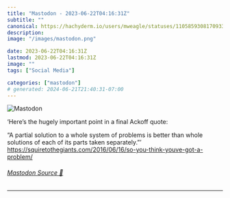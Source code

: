 ```yaml
---
title: "Mastodon - 2023-06-22T04:16:31Z"
subtitle: ""
canonical: https://hachyderm.io/users/mweagle/statuses/110585930817093378
description:
image: "/images/mastodon.png"

date: 2023-06-22T04:16:31Z
lastmod: 2023-06-22T04:16:31Z
image: ""
tags: ["Social Media"]

categories: ["mastodon"]
# generated: 2024-06-21T21:40:31-07:00
---
```

![Mastodon](/images/mastodon.png)

<p>‘Here’s the hugely important point in a final Ackoff quote:</p><p>“A partial solution to a whole system of problems is better than whole solutions of each of its parts taken separately.”’<br /><a href="https://squiretothegiants.com/2016/06/16/so-you-think-youve-got-a-problem/" target="_blank" rel="nofollow noopener noreferrer" translate="no"><span class="invisible">https://</span><span class="ellipsis">squiretothegiants.com/2016/06/</span><span class="invisible">16/so-you-think-youve-got-a-problem/</span></a></p>


###### [Mastodon Source 🐘](https://hachyderm.io/@mweagle/110585930817093378)

___
